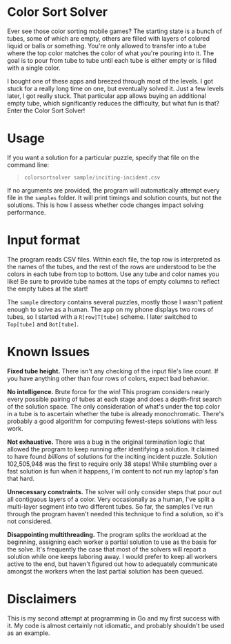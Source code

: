 # Color Sort Solver

Ever see those color sorting mobile games?  The starting state is a bunch of tubes, some of which are empty, others are filled with layers of colored liquid or balls or something.  You're only allowed to transfer into a tube where the top color matches the color of what you're pouring into it.  The goal is to pour from tube to tube until each tube is either empty or is filled with a single color.  

I bought one of these apps and breezed through most of the levels.  I got stuck for a really long time on one, but eventually solved it.  Just a few levels later, I got really stuck.  That particular app allows buying an additional empty tube, which significantly reduces the difficulty, but what fun is that?  Enter the Color Sort Solver!

# Usage

If you want a solution for a particular puzzle, specify that file on the command line:

> `colorsortsolver sample/inciting-incident.csv`

If no arguments are provided, the program will automatically attempt every file in the `samples` folder.  It will print timings and solution counts, but not the solutions.  This is how I assess whether code changes impact solving performance.  

# Input format

The program reads CSV files.  Within each file, the top row is interpreted as the names of the tubes, and the rest of the rows are understood to be the colors in each tube from top to bottom.  Use any tube and color names you like!  Be sure to provide tube names at the tops of empty columns to reflect the empty tubes at the start!  

The `sample` directory contains several puzzles, mostly those I wasn't patient enough to solve as a human.  The app on my phone displays two rows of tubes, so I started with a `R[row]T[tube]` scheme.  I later switched to `Top[tube]` and `Bot[tube]`.  

# Known Issues

**Fixed tube height.**  There isn't any checking of the input file's line count.  If you have anything other than four rows of colors, expect bad behavior.

**No intelligence.**  Brute force for the win!  This program considers nearly every possible pairing of tubes at each stage and does a depth-first search of the solution space.  The only consideration of what's under the top color in a tube is to ascertain whether the tube is already monochromatic.  There's probably a good algorithm for computing fewest-steps solutions with less work.

**Not exhaustive.** There was a bug in the original termination logic that allowed the program to keep running after identifying a solution.  It claimed to have found *billions* of solutions for the inciting incident puzzle.  Solution 102,505,948 was the first to require only 38 steps!  While stumbling over a fast solution is fun when it happens, I'm content to not run my laptop's fan that hard.

**Unnecessary constraints.** The solver will only consider steps that pour out all contiguous layers of a color.  Very occasionally as a human, I've split a multi-layer segment into two different tubes.  So far, the samples I've run through the program haven't needed this technique to find a solution, so it's not considered.

**Disappointing multithreading.** The program splits the workload at the beginning, assigning each worker a partial solution to use as the basis for the solve.  It's frequently the case that most of the solvers will report a solution while one keeps laboring away.  I would prefer to keep all workers active to the end, but haven't figured out how to adequately communicate amongst the workers when the last partial solution has been queued.

# Disclaimers

This is my second attempt at programming in Go and my first success with it.  My code is almost certainly not idiomatic, and probably shouldn't be used as an example.
